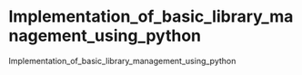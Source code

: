 # Implementation_of_basic_library_management_using_python
 Implementation_of_basic_library_management_using_python
